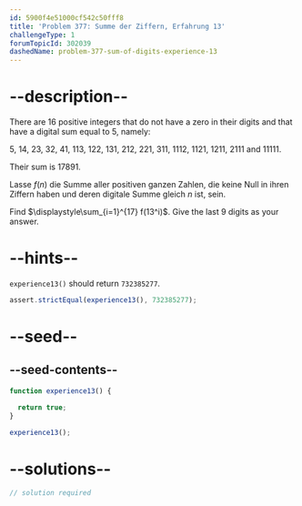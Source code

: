 ```yaml
---
id: 5900f4e51000cf542c50fff8
title: 'Problem 377: Summe der Ziffern, Erfahrung 13'
challengeType: 1
forumTopicId: 302039
dashedName: problem-377-sum-of-digits-experience-13
---
```


# --description--

There are 16 positive integers that do not have a zero in their digits and that have a digital sum equal to 5, namely:

5, 14, 23, 32, 41, 113, 122, 131, 212, 221, 311, 1112, 1121, 1211, 2111 and 11111.

Their sum is 17891.

Lasse $f(n)$ die Summe aller positiven ganzen Zahlen, die keine Null in ihren Ziffern haben und deren digitale Summe gleich $n$ ist, sein.

Find $\displaystyle\sum_{i=1}^{17} f(13^i)$. Give the last 9 digits as your answer.

# --hints--

`experience13()` should return `732385277`.

```js
assert.strictEqual(experience13(), 732385277);
```

# --seed--

## --seed-contents--

```js
function experience13() {

  return true;
}

experience13();
```

# --solutions--

```js
// solution required
```
